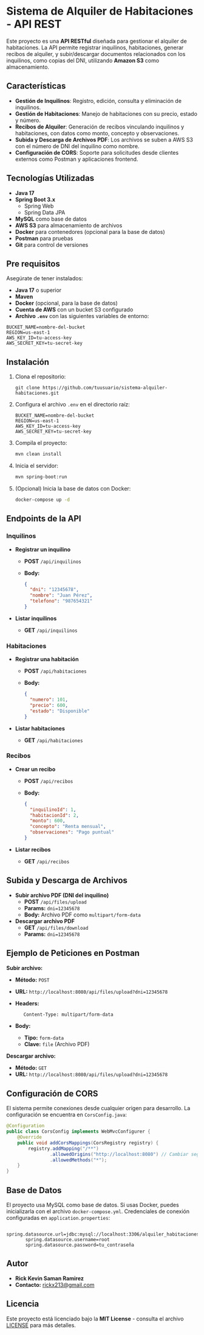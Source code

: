 # Sistema de Alquiler de Habitaciones - API REST

Este proyecto es una **API RESTful** diseñada para gestionar el alquiler de habitaciones. La API permite registrar inquilinos, habitaciones, generar recibos de alquiler, y subir/descargar documentos relacionados con los inquilinos, como copias del DNI, utilizando **Amazon S3** como almacenamiento.

## Características

- **Gestión de Inquilinos**: Registro, edición, consulta y eliminación de inquilinos.
- **Gestión de Habitaciones**: Manejo de habitaciones con su precio, estado y número.
- **Recibos de Alquiler**: Generación de recibos vinculando inquilinos y habitaciones, con datos como monto, concepto y observaciones.
- **Subida y Descarga de Archivos PDF**: Los archivos se suben a AWS S3 con el número de DNI del inquilino como nombre.
- **Configuración de CORS**: Soporte para solicitudes desde clientes externos como Postman y aplicaciones frontend.

## Tecnologías Utilizadas

- **Java 17**
- **Spring Boot 3.x**
  - Spring Web
  - Spring Data JPA
- **MySQL** como base de datos
- **AWS S3** para almacenamiento de archivos
- **Docker** para contenedores (opcional para la base de datos)
- **Postman** para pruebas
- **Git** para control de versiones

## Pre requisitos

Asegúrate de tener instalados:

- **Java 17** o superior
- **Maven**
- **Docker** (opcional, para la base de datos)
- **Cuenta de AWS** con un bucket S3 configurado
- **Archivo `.env`** con las siguientes variables de entorno:

```properties
BUCKET_NAME=nombre-del-bucket
REGION=us-east-1
AWS_KEY_ID=tu-access-key
AWS_SECRET_KEY=tu-secret-key
```
## Instalación

1. Clona el repositorio:
   
   ```git
   git clone https://github.com/tuusuario/sistema-alquiler-habitaciones.git
   ```
   
2. Configura el archivo `.env` en el directorio raíz:
   
    ```env
    BUCKET_NAME=nombre-del-bucket
    REGION=us-east-1
    AWS_KEY_ID=tu-access-key
    AWS_SECRET_KEY=tu-secret-key
    ```
    
3. Compila el proyecto:
   
   ```bash
   mvn clean install
   ```
   
4. Inicia el servidor:
   
    ```bash
   mvn spring-boot:run
   ```
    
5. (Opcional) Inicia la base de datos con Docker:
    
   ```bash
   docker-compose up -d
   ```
## Endpoints de la API
### Inquilinos
 - **Registrar un inquilino**
     - **POST** `/api/inquilinos`
     - **Body:**

        ```JSON
        {
          "dni": "12345678",
          "nombre": "Juan Pérez",
          "telefono": "987654321"
       }
        ```

 - **Listar inquilinos**
    - **GET** `/api/inquilinos`

### Habitaciones
 - **Registrar una habitación**
     - **POST** `/api/habitaciones`
     - **Body:**

        ```JSON
        {
          "numero": 101,
          "precio": 600,
          "estado": "Disponible"
       }
        ```

 - **Listar habitaciones**
    - **GET** `/api/habitaciones`

### Recibos
 - **Crear un recibo**
     - **POST** `/api/recibos`
     - **Body:**

        ```JSON
        {
          "inquilinoId": 1,
          "habitacionId": 2,
          "monto": 600,
          "concepto": "Renta mensual",
          "observaciones": "Pago puntual"
       }
        ```

 - **Listar recibos**
    - **GET** `/api/recibos`

## Subida y Descarga de Archivos
 - **Subir archivo PDF (DNI del inquilino)**
     - **POST** `/api/files/upload`
     - **Params:** `dni=12345678`
     - **Body:** Archivo PDF como  `multipart/form-data`
 - **Descargar archivo PDF**
     - **GET** `/api/files/download`
     - **Params:** `dni=12345678`

## Ejemplo de Peticiones en Postman
**Subir archivo:**
  - **Método:** `POST`
  - **URL:** `http://localhost:8080/api/files/upload?dni=12345678`
  - **Headers:**
    
     ```bash
        Content-Type: multipart/form-data
      ```

 - **Body:**
   - **Tipo:** `form-data`
   - **Clave:** `file` (Archivo PDF)
     
**Descargar archivo:**
  - **Método:** `GET`
  - **URL:** `http://localhost:8080/api/files/upload?dni=12345678`

## Configuración de CORS
El sistema permite conexiones desde cualquier origen para desarrollo. La configuración se encuentra en `CorsConfig.java`:

```java
@Configuration
public class CorsConfig implements WebMvcConfigurer {
    @Override
    public void addCorsMappings(CorsRegistry registry) {
        registry.addMapping("/**")
                .allowedOrigins("http://localhost:8080") // Cambiar según el dominio
                .allowedMethods("*");
    }
}
```

## Base de Datos
El proyecto usa MySQL como base de datos. Si usas Docker, puedes inicializarla con el archivo `docker-compose.yml`. Credenciales de conexión configuradas en `application.properties`:

 ```properties
        spring.datasource.url=jdbc:mysql://localhost:3306/alquiler_habitaciones
        spring.datasource.username=root
        spring.datasource.password=tu_contraseña
 ```

## Autor
  - **Rick Kevin Saman Ramirez**
  - **Contacto:** rickx213@gmail.com

## Licencia
 Este proyecto está licenciado bajo la **MIT License** - consulta el archivo [LICENSE](LICENSE) para más detalles.
